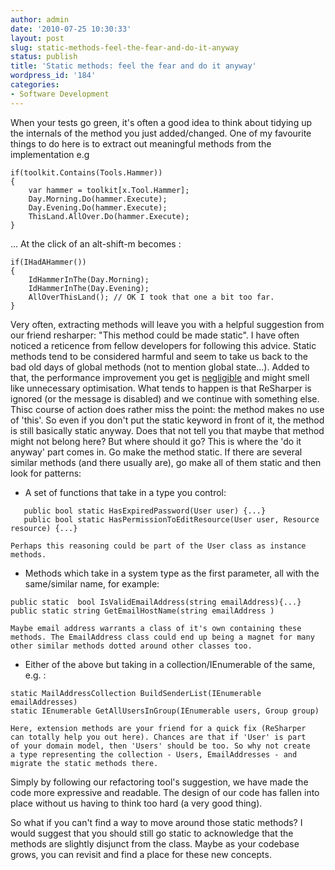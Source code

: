 ```yaml
---
author: admin
date: '2010-07-25 10:30:33'
layout: post
slug: static-methods-feel-the-fear-and-do-it-anyway
status: publish
title: 'Static methods: feel the fear and do it anyway'
wordpress_id: '184'
categories:
- Software Development
---
```


When your tests go green, it's often a good idea to think about tidying
up the internals of the method you just added/changed. One of my
favourite things to do here is to extract out meaningful methods from
the implementation e.g
~~~~ {lang="csharp"}
if(toolkit.Contains(Tools.Hammer))
{
    var hammer = toolkit[x.Tool.Hammer];
    Day.Morning.Do(hammer.Execute);
    Day.Evening.Do(hammer.Execute);
    ThisLand.AllOver.Do(hammer.Execute);
}
~~~~

... At the click of an alt-shift-m becomes :
~~~~ {lang="csharp"}
if(IHadAHammer())
{
    IdHammerInThe(Day.Morning);
    IdHammerInThe(Day.Evening);
    AllOverThisLand(); // OK I took that one a bit too far.
}
~~~~

Very often, extracting methods will leave you with a helpful suggestion
from our friend resharper: "This method could be made static". I have
often noticed a reticence from fellow developers for following this
advice. Static methods tend to be considered harmful and seem to take us
back to the bad old days of global methods (not to mention global
state...). Added to that, the performance improvement you get is
[negligible](http://stackoverflow.com/questions/169378/c-method-can-be-made-static-but-should-it/169868#169868)
and might smell like unnecessary optimisation. What tends to happen is
that ReSharper is ignored (or the message is disabled) and we continue
with something else. Thisc course of action does rather miss the point:
the method makes no use of 'this'. So even if you don't put the static
keyword in front of it, the method is still basically static anyway.
Does that not tell you that maybe that method might not belong here? But
where should it go? This is where the 'do it anyway' part comes in. Go
make the method static. If there are several similar methods (and there
usually are), go make all of them static and then look for patterns:
-   A set of functions that take in a type you control:
~~~~ {lang="csharp"}
   public bool static HasExpiredPassword(User user) {...}
   public bool static HasPermissionToEditResource(User user, Resource resource) {...}
~~~~

    Perhaps this reasoning could be part of the User class as instance
    methods.
-   Methods which take in a system type as the first parameter, all with
    the same/similar name, for example:
~~~~ {lang="csharp"}
public static  bool IsValidEmailAddress(string emailAddress){...}
public static string GetEmailHostName(string emailAddress )
~~~~

    Maybe email address warrants a class of it's own containing these
    methods. The EmailAddress class could end up being a magnet for many
    other similar methods dotted around other classes too.
-   Either of the above but taking in a collection/IEnumerable of the
    same, e.g. :
~~~~ {lang="csharp"}
static MailAddressCollection BuildSenderList(IEnumerable emailAddresses)
static IEnumerable GetAllUsersInGroup(IEnumerable users, Group group)
~~~~

    Here, extension methods are your friend for a quick fix (ReSharper
    can totally help you out here). Chances are that if 'User' is part
    of your domain model, then 'Users' should be too. So why not create
    a type representing the collection - Users, EmailAddresses - and
    migrate the static methods there.

Simply by following our refactoring tool's suggestion, we have made the
code more expressive and readable. The design of our code has fallen
into place without us having to think too hard (a very good thing).

So what if you can't find a way to move around those static methods? I
would suggest that you should still go static to acknowledge that the
methods are slightly disjunct from the class. Maybe as your codebase
grows, you can revisit and find a place for these new concepts.
